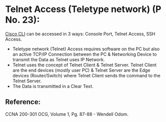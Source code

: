 # Telnet Access \(Teletype network\) \(P No. 23\):

[Cisco CLI](https://app.gitbook.com/@mudassirs46/s/network-fundamentals/~/drafts/-MRZ8l67L5MHnaQIEh9W/cisco-cli) can be accessed in 3 ways: Console Port, Telnet Access, SSH Access.

* Teletype network \(Telnet\) Access requires software on the PC but also an active TCP/IP Connection between the PC & Networking Device to transmit the Data as Telnet uses IP Network. 
* Telnet uses the concept of Telnet Client & Telnet Server. Telnet Client are the end devices \(mostly user PC\) & Telnet Server are the Edge devices \(Router/Switch\) where Telnet Client sends the command to the Telnet Server.
* The Data is transmitted in a Clear Text.

## Reference:

CCNA 200-301 OCG, Volume 1, Pg. 87-88 - Wendell Odom.


